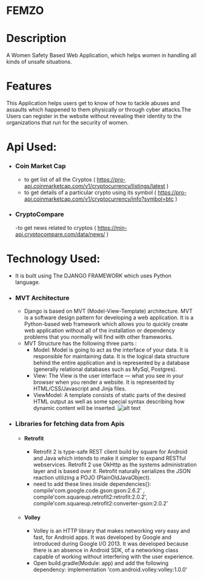 # FEMZO
# Description
A Women Safety Based Web Application,  which helps women in handling all kinds of unsafe situations.
# Features
This Application helps users get to know of how to tackle abuses and assaults which happened to them physically or through cyber attacks.The Users can register in the website without revealing their identity to the organizations that run for the security of women.

# Api Used:
- ### Coin Market Cap 
    - to get list of all the Cryptos ( https://pro-api.coinmarketcap.com/v1/cryptocurrency/listings/latest )
    - to get details of a particular crypto using its symbol ( https://pro-api.coinmarketcap.com/v1/cryptocurrency/info?symbol=btc )
- ### CryptoCompare
    -to get news related to cryptos ( https://min-api.cryptocompare.com/data/news/ )

# Technology Used:
- It is built using The DJANGO FRAMEWORK which uses Python language.
- ### MVT Architecture
    - Django is based on MVT (Model-View-Template) architecture. MVT is a software design pattern for developing a web application. It is a Python-based web framework which allows you to quickly create web application without all of the installation or dependency problems that you normally will find with other frameworks.
    - MVT Structure has the following three parts :
        - Model: Model is going to act as the interface of your data. It is responsible for maintaining data. It is the logical data structure behind the entire application and is represented by a database (generally relational databases such as MySql, Postgres).
        - View: The View is the user interface — what you see in your browser when you render a website. It is represented by HTML/CSS/Javascript and Jinja files.
        - ViewModel: A template consists of static parts of the desired HTML output as well as some special syntax describing how dynamic content will be inserted.
     ![alt text](![image](https://user-images.githubusercontent.com/72972263/178907510-14065785-eb76-4583-b0fa-7a1b60466d47.png))

- ### Libraries for fetching data from Apis
    - #### Retrofit
        - Retrofit 2 is type-safe REST client build by square for Android and Java which intends to make it simpler to expand RESTful webservices. Retrofit 2 use OkHttp as the systems administration layer and is based over it. Retrofit naturally serializes the JSON reaction utilizing a POJO (PlainOldJavaObject).
        - need to add these lines inside dependencies{}: compile'com.google.code.gson:gson:2.6.2' , compile'com.squareup.retrofit2:retrofit:2.0.2', compile'com.squareup.retrofit2:converter-gson:2.0.2'
    - #### Volley
        - Volley is an HTTP library that makes networking very easy and fast, for Android apps. It was developed by Google and introduced during Google I/O 2013. It was developed because there is an absence in Android SDK, of a networking class capable of working without interfering with the user experience.
        -  Open build.gradle(Module: app) and add the following dependency: implementation 'com.android.volley:volley:1.0.0'

 
